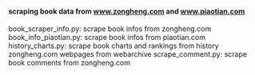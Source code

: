 #### scraping book data from www.zongheng.com and www.piaotian.com

book_scraper_info.py: scrape book infos from zongheng.com
book_info_piaotian.py: scrape book infos from piaotian.com
history_charts.py: scrape book charts and rankings from history zongheng.com webpages from webarchive
scrape_comment.py: scrape book comments from zongheng.com
